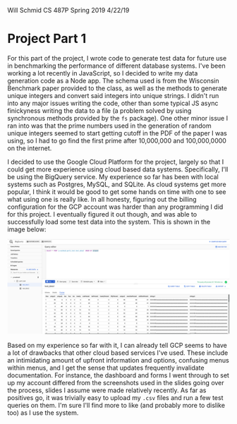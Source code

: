 Will Schmid
CS 487P Spring 2019
4/22/19

# Project Part 1

For this part of the project, I wrote code to generate test data for future use in benchmarking the performance of different database systems. I've been working a lot recently in JavaScript, so I decided to write my data generation code as a Node app. The schema used is from the Wisconsin Benchmark paper provided to the class, as well as the methods to generate unique integers and convert said integers into unique strings. I didn't run into any major issues writing the code, other than some typical JS async finickyness writing the data to a file (a problem solved by using synchronous methods provided by the `fs` package). One other minor issue I ran into was that the prime numbers used in the generation of random unique integers seemed to start getting cutoff in the PDF of the paper I was using, so I had to go find the first prime after 10,000,000 and 100,000,0000 on the internet.

I decided to use the Google Cloud Platform for the project, largely so that I could get more experience using cloud based data systems. Specifically, I'll be using the BigQuery service. My experience so far has been with local systems such as Postgres, MySQL, and SQLite. As cloud systems get more popular, I think it would be good to get some hands on time with one to see what using one is really like. In all honesty, figuring out the billing configuration for the GCP account was harder than any programming I did for this project. I eventually figured it out though, and was able to successfully load some test data into the system. This is shown in the image below:

![Data loaded into BigQuery](./loaded-data.png)

Based on my experience so far with it, I can already tell GCP seems to have a lot of drawbacks that other cloud based services I've used. These include an intimidating amount of upfront information and options, confusing menus within menus, and I get the sense that updates frequently invalidate documentation. For instance, the dashboard and forms I went through to set up my account differed from the screenshots used in the slides going over the process, slides I assume were made relatively recently. As far as positives go, it was trivially easy to upload my `.csv` files and run a few test queries on them. I'm sure I'll find more to like (and probably more to dislike too) as I use the system.